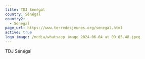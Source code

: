 ```yaml
---
title: TDJ Sénégal
country: Sénégal
country2:
  - Sénégal
page_url: https://www.terredesjeunes.org/senegal.html
active: true
logo_image: /media/whatsapp_image_2024-06-04_at_09.05.48.jpeg
---
```

TDJ Sénégal